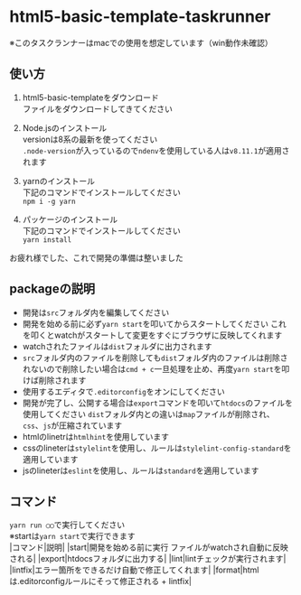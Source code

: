 # html5-basic-template-taskrunner

※このタスクランナーはmacでの使用を想定しています（win動作未確認）

## 使い方

1. html5-basic-templateをダウンロード  
ファイルをダウンロードしてきてください

2. Node.jsのインストール  
versionは8系の最新を使ってください  
`.node-version`が入っているので`ndenv`を使用している人は`v8.11.1`が適用されます

3. yarnのインストール  
下記のコマンドでインストールしてください  
`npm i -g yarn`

4. パッケージのインストール  
下記のコマンドでインストールしてください  
`yarn install`

お疲れ様でした、これで開発の準備は整いました  

## packageの説明
- 開発は`src`フォルダ内を編集してください
- 開発を始める前に必ず`yarn start`を叩いてからスタートしてください
これを叩くとwatchがスタートして変更をすぐにブラウザに反映してくれます
- watchされたファイルは`dist`フォルダに出力されます
- `src`フォルダ内のファイルを削除しても`dist`フォルダ内のファイルは削除されないので削除したい場合は`cmd + c`一旦処理を止め、再度`yarn start`を叩けば削除されます
- 使用するエディタで`.editorconfig`をオンにしてください
- 開発が完了し、公開する場合は`export`コマンドを叩いて`htdocs`のファイルを使用してください
`dist`フォルダ内との違いは`map`ファイルが削除され、`css`、`js`が圧縮されています
- htmlのlinetrは`htmlhint`を使用しています
- cssのlineterは`stylelint`を使用し、ルールは`stylelint-config-standard`を適用しています
- jsのlineterは`eslint`を使用し、ルールは`standard`を適用しています

## コマンド
`yarn run ◯◯`で実行してください  
※startは`yarn start`で実行できます  
|コマンド|説明|
|start|開発を始める前に実行  ファイルがwatchされ自動に反映される|
|export|htdocsフォルダに出力する|
|lint|lintチェックが実行されます|
|lintfix|エラー箇所をできるだけ自動で修正してくれます|
|format|htmlは.editorconfigルールにそって修正される + lintfix|
